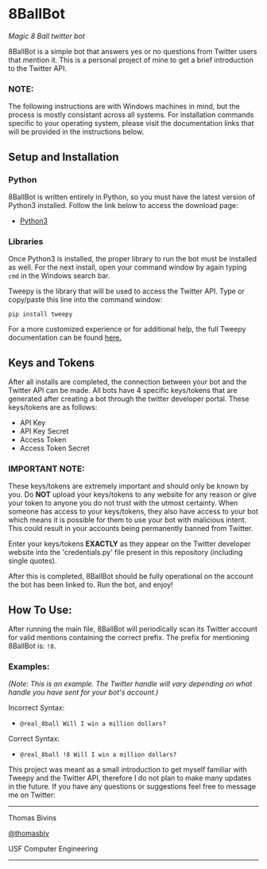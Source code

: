 # 8BallBot
*Magic 8 Ball twitter bot*


8BallBot is a simple bot that answers yes or no questions from Twitter users that mention it.
This is a personal project of mine to get a brief introduction to the Twitter API.

### NOTE:

The following instructions are with Windows machines in mind, but the process is mostly consistant across all systems. For installation commands specific to your operating system, please visit the documentation links that will be provided in the instructions below.

## Setup and Installation

### Python

8BallBot is written entirely in Python, so you must have the latest version of Python3 installed. Follow the link below to access the download page:
* [Python3](https://www.python.org/downloads/)

### Libraries

Once Python3 is installed, the proper library to run the bot must be installed as well. For the next install, open your command window by again typing ```cmd``` in the Windows search bar. 

Tweepy is the library that will be used to access the Twitter API. Type or copy/paste this line into the command window:

```
pip install tweepy
```

For a more customized experience or for additional help, the full Tweepy documentation can be found [here.](https://docs.tweepy.org/en/stable/index.html)

## Keys and Tokens

After all installs are completed, the connection between your bot and the Twitter API can be made. All bots have 4 specific keys/tokens that are generated after creating a bot through the twitter developer portal. These keys/tokens are as follows:
* API Key
* API Key Secret
* Access Token
* Access Token Secret

### IMPORTANT NOTE:

These keys/tokens are extremely important and should only be known by you. Do **NOT** upload your keys/tokens to any website for any reason or give your token to anyone you do not trust with the utmost certainty. When someone has access to your keys/tokens, they also have access to your bot which means it is possible for them to use your bot with malicious intent. This could result in your accounts being permanently banned from Twitter.

Enter your keys/tokens **EXACTLY** as they appear on the Twitter developer website into the 'credentials.py' file present in this repository (including single quotes).

After this is completed, 8BallBot should be fully operational on the account the bot has been linked to. Run the bot, and enjoy!

## How To Use:

After running the main file, 8BallBot will periodically scan its Twitter account for valid mentions containing the correct prefix.
The prefix for mentioning 8BallBot is: ```!8```.

### Examples:
*(Note: This is an example. The Twitter handle will vary depending on what handle you have sent for your bot's account.)*

Incorrect Syntax:
* ```@real_8ball Will I win a million dollars?```

Correct Syntax:
* ```@real_8ball !8 Will I win a million dollars?```


This project was meant as a small introduction to get myself familiar with Tweepy and the Twitter API, therefore I do not plan to make many updates in the future. If you have any questions or suggestions feel free to message me on Twitter:

---------------------------

Thomas Bivins

[@thomasbiv](https://twitter.com/thomasbiv)

USF Computer Engineering

---------------------------
